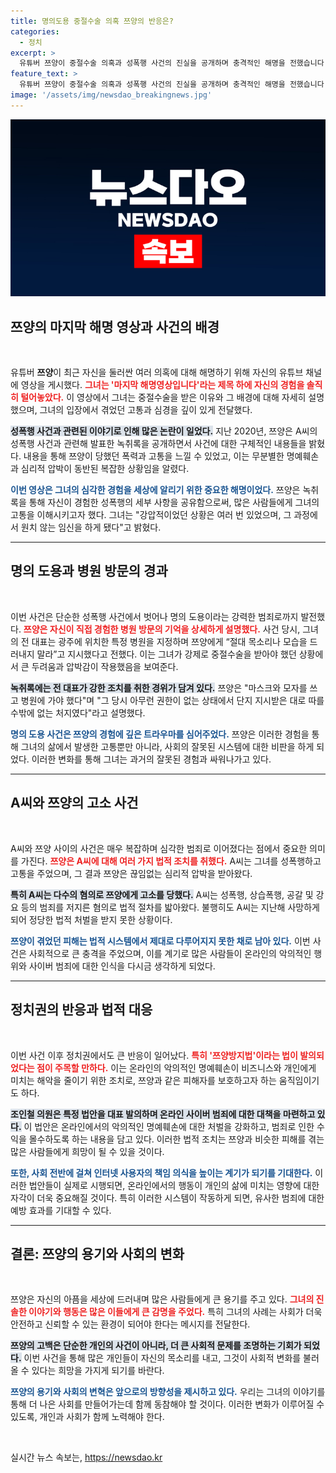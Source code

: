 ```yaml
---
title: 명의도용 중절수술 의혹 쯔양의 반응은?
categories:
  - 정치
excerpt: >
  유튜버 쯔양이 중절수술 의혹과 성폭행 사건의 진실을 공개하며 충격적인 해명을 전했습니다. 그의 고백과 법안 발의 소식이 뜨거운 반응을 일으키고 있습니다. 클릭하여 자세한 내용을 확인하세요!
feature_text: >
  유튜버 쯔양이 중절수술 의혹과 성폭행 사건의 진실을 공개하며 충격적인 해명을 전했습니다. 그의 고백과 법안 발의 소식이 뜨거운 반응을 일으키고 있습니다. 클릭하여 자세한 내용을 확인하세요!
image: '/assets/img/newsdao_breakingnews.jpg'
---
```


<p><img src="/assets/img/newsdao_breakingnews.jpg" alt="cryptoinkorea 속보" /></p>

<h2 data-ke-size="size26">쯔양의 마지막 해명 영상과 사건의 배경</h2>

<p data-ke-size="size16">&nbsp;</p>

<p>유튜버 <b>쯔양</b>이 최근 자신을 둘러싼 여러 의혹에 대해 해명하기 위해 자신의 유튜브 채널에 영상을 게시했다. <b><span style="color: #ee2323;">그녀는 '마지막 해명영상입니다'라는 제목 하에 자신의 경험을 솔직히 털어놓았다.</span></b> 이 영상에서 그녀는 중절수술을 받은 이유와 그 배경에 대해 자세히 설명했으며, 그녀의 입장에서 겪었던 고통과 심경을 깊이 있게 전달했다.</p>

<p><b><span style="background-color: #21538527;">성폭행 사건과 관련된 이야기로 인해 많은 논란이 일었다.</span></b> 지난 2020년, 쯔양은 A씨의 성폭행 사건과 관련해 발표한 녹취록을 공개하면서 사건에 대한 구체적인 내용들을 밝혔다. 내용을 통해 쯔양이 당했던 폭력과 고통을 느낄 수 있었고, 이는 무분별한 명예훼손과 심리적 압박이 동반된 복잡한 상황임을 알렸다.</p>

<p><b><span style="color: #1a5490;">이번 영상은 그녀의 심각한 경험을 세상에 알리기 위한 중요한 해명이었다.</span></b> 쯔양은 녹취록을 통해 자신이 경험한 성폭행의 세부 사항을 공유함으로써, 많은 사람들에게 그녀의 고통을 이해시키고자 했다. 그녀는 "강압적이었던 상황은 여러 번 있었으며, 그 과정에서 원치 않는 임신을 하게 됐다"고 밝혔다.</p>

<hr>

<h2 data-ke-size="size26">명의 도용과 병원 방문의 경과</h2>

<p data-ke-size="size16">&nbsp;</p>

<p>이번 사건은 단순한 성폭행 사건에서 벗어나 명의 도용이라는 강력한 범죄로까지 발전했다. <b><span style="color: #ee2323;">쯔양은 자신이 직접 경험한 병원 방문의 기억을 상세하게 설명했다.</span></b> 사건 당시, 그녀의 전 대표는 광주에 위치한 특정 병원을 지정하며 쯔양에게 “절대 목소리나 모습을 드러내지 말라”고 지시했다고 전했다. 이는 그녀가 강제로 중절수술을 받아야 했던 상황에서 큰 두려움과 압박감이 작용했음을 보여준다.</p>

<p><b><span style="background-color: #21538527;">녹취록에는 전 대표가 강한 조치를 취한 경위가 담겨 있다.</span></b> 쯔양은 "마스크와 모자를 쓰고 병원에 가야 했다"며 "그 당시 아무런 권한이 없는 상태에서 단지 지시받은 대로 따를 수밖에 없는 처지였다"라고 설명했다.</p>

<p><b><span style="color: #1a5490;">명의 도용 사건은 쯔양의 경험에 깊은 트라우마를 심어주었다.</span></b> 쯔양은 이러한 경험을 통해 그녀의 삶에서 발생한 고통뿐만 아니라, 사회의 잘못된 시스템에 대한 비판을 하게 되었다. 이러한 변화를 통해 그녀는 과거의 잘못된 경험과 싸워나가고 있다.</p>

<hr>

<h2 data-ke-size="size26">A씨와 쯔양의 고소 사건</h2>

<p data-ke-size="size16">&nbsp;</p>

<p>A씨와 쯔양 사이의 사건은 매우 복잡하며 심각한 범죄로 이어졌다는 점에서 중요한 의미를 가진다. <b><span style="color: #ee2323;">쯔양은 A씨에 대해 여러 가지 법적 조치를 취했다.</span></b> A씨는 그녀를 성폭행하고 고통을 주었으며, 그 결과 쯔양은 끊임없는 심리적 압박을 받아왔다.</p>

<p><b><span style="background-color: #21538527;">특히 A씨는 다수의 혐의로 쯔양에게 고소를 당했다.</span></b> A씨는 성폭행, 상습폭행, 공갈 및 강요 등의 범죄를 저지른 혐의로 법적 절차를 밟아왔다. 불행히도 A씨는 지난해 사망하게 되어 정당한 법적 처벌을 받지 못한 상황이다.</p>

<p><b><span style="color: #1a5490;">쯔양이 겪었던 피해는 법적 시스템에서 제대로 다루어지지 못한 채로 남아 있다.</span></b> 이번 사건은 사회적으로 큰 충격을 주었으며, 이를 계기로 많은 사람들이 온라인의 악의적인 행위와 사이버 범죄에 대한 인식을 다시금 생각하게 되었다.</p>

<hr>

<h2 data-ke-size="size26">정치권의 반응과 법적 대응</h2>

<p data-ke-size="size16">&nbsp;</p>

<p>이번 사건 이후 정치권에서도 큰 반응이 일어났다. <b><span style="color: #ee2323;">특히 '쯔양방지법'이라는 법이 발의되었다는 점이 주목할 만하다.</span></b> 이는 온라인의 악의적인 명예훼손이 비즈니스와 개인에게 미치는 해악을 줄이기 위한 조치로, 쯔양과 같은 피해자를 보호하고자 하는 움직임이기도 하다.</p>

<p><b><span style="background-color: #21538527;">조인철 의원은 특정 법안을 대표 발의하며 온라인 사이버 범죄에 대한 대책을 마련하고 있다.</span></b> 이 법안은 온라인에서의 악의적인 명예훼손에 대한 처벌을 강화하고, 범죄로 인한 수익을 몰수하도록 하는 내용을 담고 있다. 이러한 법적 조치는 쯔양과 비슷한 피해를 겪는 많은 사람들에게 희망이 될 수 있을 것이다.</p>

<p><b><span style="color: #1a5490;">또한, 사회 전반에 걸쳐 인터넷 사용자의 책임 의식을 높이는 계기가 되기를 기대한다.</span></b> 이러한 법안들이 실제로 시행되면, 온라인에서의 행동이 개인의 삶에 미치는 영향에 대한 자각이 더욱 중요해질 것이다. 특히 이러한 시스템이 작동하게 되면, 유사한 범죄에 대한 예방 효과를 기대할 수 있다.</p>

<hr>

<h2 data-ke-size="size26">결론: 쯔양의 용기와 사회의 변화</h2>

<p data-ke-size="size16">&nbsp;</p>

<p>쯔양은 자신의 아픔을 세상에 드러내며 많은 사람들에게 큰 용기를 주고 있다. <b><span style="color: #ee2323;">그녀의 진솔한 이야기와 행동은 많은 이들에게 큰 감명을 주었다.</span></b> 특히 그녀의 사례는 사회가 더욱 안전하고 신뢰할 수 있는 환경이 되어야 한다는 메시지를 전달한다.</p>

<p><b><span style="background-color: #21538527;">쯔양의 고백은 단순한 개인의 사건이 아니라, 더 큰 사회적 문제를 조명하는 기회가 되었다.</span></b> 이번 사건을 통해 많은 개인들이 자신의 목소리를 내고, 그것이 사회적 변화를 불러올 수 있다는 희망을 가지게 되기를 바란다. </p>

<p><b><span style="color: #1a5490;">쯔양의 용기와 사회의 변혁은 앞으로의 방향성을 제시하고 있다.</span></b> 우리는 그녀의 이야기를 통해 더 나은 사회를 만들어가는데 함께 동참해야 할 것이다. 이러한 변화가 이루어질 수 있도록, 개인과 사회가 함께 노력해야 한다.</p>

<p data-ke-size="size16">&nbsp;</p>
실시간 뉴스 속보는, <a href="https://newsdao.kr" rel="dofollow">https://newsdao.kr</a>


